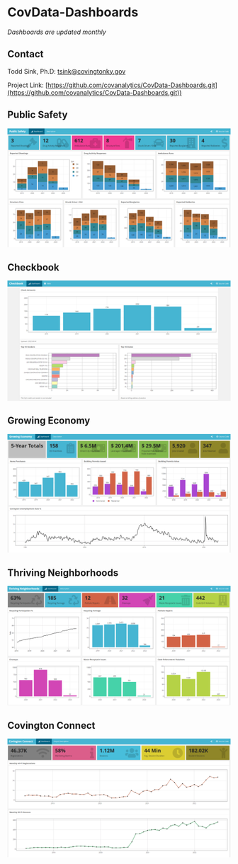 # CovData-Dashboards

*Dashboards are updated monthly*

## Contact
Todd Sink, Ph.D:  tsink@covingtonky.gov

Project Link: [https://github.com/covanalytics/CovData-Dashboards.git](https://github.com/covanalytics/CovData-Dashboards.git))

## Public Safety

![covdata](https://raw.githubusercontent.com/covanalytics/CovData-Dashboards/main/images/public_safety.PNG)

## Checkbook

![covdata](https://raw.githubusercontent.com/covanalytics/CovData-Dashboards/main/images/checkbook.PNG)

## Growing Economy

![covdata](https://raw.githubusercontent.com/covanalytics/CovData-Dashboards/main/images/growing_economy.PNG)

## Thriving Neighborhoods

![covdata](https://raw.githubusercontent.com/covanalytics/CovData-Dashboards/main/images/thriving_neighborhoods.PNG)

## Covington Connect

![covdata](https://raw.githubusercontent.com/covanalytics/CovData-Dashboards/main/images/covington_connect.PNG)

